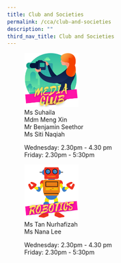```yaml
---
title: Club and Societies
permalink: /cca/club-and-societies
description: ""
third_nav_title: Club and Societies
---
```

<figure>  
<a href="https://moe-broadricksec-staging.netlify.app/cca/club-and-societies/media-club"> 
<img src="/images/media.png" 
     style="width:30%">
</a>
<figcaption> Ms Suhaila <br>
Mdm Meng Xin <br>
Mr Benjamin Seethor <br>
Ms Siti Naqiah

<p> </p>
	
Wednesday: 2.30pm - 4.30 pm <br>
Friday: 2.30pm - 5:30pm  </figcaption>  
</figure>

<figure>  
<a href="https://moe-broadricksec-staging.netlify.app/cca/club-and-societies/media-club"> 
<img src="/images/robotic.png" 
     style="width:30%">
</a>
<figcaption> Ms Tan Nurhafizah <br>
Ms Nana Lee

<p> </p>
	
Wednesday: 2.30pm - 4.30 pm <br>
Friday: 2.30pm - 5:30pm   </figcaption>  
</figure>